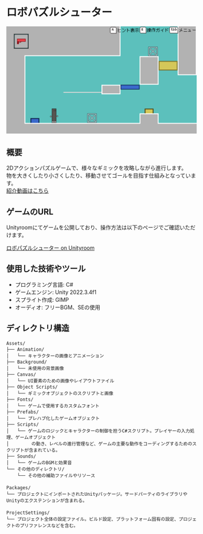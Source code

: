 # ロボパズルシューター
<img src="/readme_images/RoboPuzzleShooter.png" width="640">


## 概要
2Dアクションパズルゲームで、様々なギミックを攻略しながら進行します。<br>
物を大きくしたり小さくしたり、移動させてゴールを目指す仕組みとなっています。<br>
[紹介動画はこちら](https://www.youtube.com/watch?v=FZgMzWDd2aU)

## ゲームのURL
Unityroomにてゲームを公開しており、操作方法は以下のページでご確認いただけます。

[ロボパズルシューター on Unityroom](https://unityroom.com/games/robo_puzzle_shooter)


## 使用した技術やツール
- プログラミング言語: C#
- ゲームエンジン: Unity 2022.3.4f1
- スプライト作成: GIMP
- オーディオ: フリーBGM、SEの使用

## ディレクトリ構造
```
Assets/
├── Animation/
│   └── キャラクターの画像とアニメーション
├── Background/
│   └── 未使用の背景画像
├── Canvas/
│   └── UI要素のための画像やレイアウトファイル
├── Object Scripts/
│   └── ギミックオブジェクトのスクリプトと画像
├── Fonts/
│   └── ゲームで使用するカスタムフォント
├── Prefabs/
│   └── プレハブ化したゲームオブジェクト
├── Scripts/
│   └── ゲームのロジックとキャラクターの制御を担うC#スクリプト。プレイヤーの入力処理、ゲームオブジェクト
│　　　　　の動き、レベルの進行管理など、ゲームの主要な動作をコーディングするためのスクリプトが含まれている。
├── Sounds/
│   └── ゲームのBGMと効果音
└── その他のディレクトリ/
    └── その他の補助ファイルやリソース

Packages/
└── プロジェクトにインポートされたUnityパッケージ。サードパーティのライブラリやUnityのエクステンションが含まれる。

ProjectSettings/
└── プロジェクト全体の設定ファイル。ビルド設定、プラットフォーム固有の設定、プロジェクトのプリファレンスなどを含む。
```








